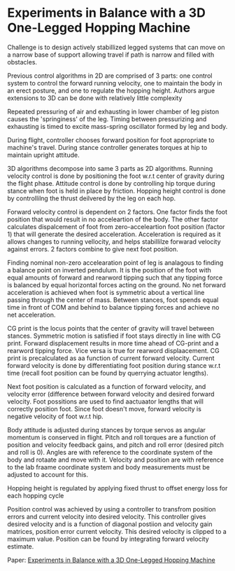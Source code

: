 # Experiments in Balance with a 3D One-Legged Hopping Machine

Challenge is to design actively stabillized legged systems that can move on a narrow base of support allowing travel if path is narrow and filled with obstacles.

Previous control algorithms in 2D are comprised of 3 parts: one control system to control the forward running velocity, one to maintain the body in an erect posture, and one to regulate the hopping height. Authors argue extensions to 3D can be done with relatively little complexity

Repeated pressuring of air and exhausting in lower chamber of leg piston causes the 'springiness' of the leg. Timing between pressurizing and exhausting is timed to excite mass-spring oscillator formed by leg and body.

During flight, controller chooses forward position for foot appropriate to machine's travel. During stance controller generates torques at hip to maintain upright attitude.

3D algorithms decompose into same 3 parts as 2D algorithms. Running velocity control is done by positioning the foot w.r.t center of gravity during the flight phase. Attitude control is done by controlling hip torque during stance when foot is held in place by friction. Hopping height control is done by controllilng the thrust deilvered by the leg on each hop.

Forward velocity control is dependent on 2 factors. One factor finds the foot position that would result in no acceleartion of the body. The other factor calculates dispalcement of foot from zero-acceleartion foot position (factor 1) that will generate the desired acceleration. Acceleration is required as it allows changes to running vellocity, and helps stabillilze forwarad velocity against errors. 2 factors combine to give next foot position.

Finding nominal non-zero accelearation point of leg is analagous to finding a balance point on inverted pendulum. It is the position of the foot with equal amounts of forward and rearword tipping such that any tipping force is balanced by equal horizontal forces acting on the ground. No net forward acceleration is achieved when foot is symmetric about a vertical line passing through the center of mass. Between stances, foot spends equal time in front of COM and behind to balance tipping forces and achieve no net acceleration.

CG print is the locus points that the center of gravity will travel between stances. Symmetric motion is satisfied if foot stays directly in line with CG print. Forward displacement results in more time ahead of CG-print and a rearword tipping force. Vice versa is true for rearword displaacement. CG print is precalculated as aa function of current forward velocity. Current forward velocity is done by differentiating foot position during stance w.r.t time (recall foot position can be found by querrying actuator lengths).

Next foot position is calculated as a function of forward velocity, and velocity error (difference between forward velocity and desired forward velocity. Foot possitions are used to find aactuaator lengths that will correctly position foot. Since foot doesn't move, forward velocity is negative velocity of foot w.r.t hip. 

Body attitude is adjusted during stances by torque servos as angular momentum is conserved in flight. Pitch and roll torques are a function of position and velocity feedback gains, and pitch and roll error (desired pitch and roll is 0). Angles are with reference to the coordinate system of the body and rotaate and move with it. Velocity and position are with reference to the lab fraame coordinate system and body measurements must be adjusted to account for this.

Hopping height is regulated by applying fixed thrust to offset energy loss for each hopping cycle

Position control was achieved by using a controller to transfrom position errors and current velocity into desired velocity. This controller gives desired velocity and is a function of diagonal postiion and velocity gain matrices, position error current velocity. This desired velocity is clipped to a maximum value. Position can be found by integrating forward velocity estimate.

Paper: [Experiments in Balance with a 3D One-Legged Hopping Machine](https://journals.sagepub.com/doi/pdf/10.1177/027836498400300207)
